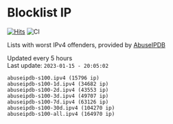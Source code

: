 # Blocklist IP

[![Hits](https://hits.seeyoufarm.com/api/count/incr/badge.svg?url=https%3A%2F%2Fgithub.com%2Fborestad%2Fblocklist-ip%2F&count_bg=%2379C83D&title_bg=%23555555&icon=&icon_color=%23E7E7E7&title=hits&edge_flat=false)](https://hits.seeyoufarm.com)  ![CI](https://img.shields.io/github/workflow/status/borestad/blocklist-ip/CI?style=flat-square)

Lists with worst IPv4 offenders, provided by [AbuseIPDB](https://www.abuseipdb.com/)

<!-- FOOTER-PLACEHOLDER -->
Updated every 5 hours<br>
Last update: `2023-01-15 - 20:05:02`
```
abuseipdb-s100.ipv4 (15796 ip)
abuseipdb-s100-1d.ipv4 (34682 ip)
abuseipdb-s100-2d.ipv4 (43553 ip)
abuseipdb-s100-3d.ipv4 (49707 ip)
abuseipdb-s100-7d.ipv4 (63126 ip)
abuseipdb-s100-30d.ipv4 (104270 ip)
abuseipdb-s100-all.ipv4 (164970 ip)
```
